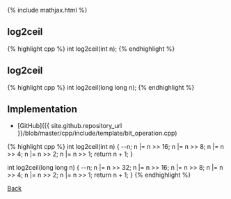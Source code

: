 {% include mathjax.html %}

## log2ceil

{% highlight cpp %}
int log2ceil(int n);
{% endhighlight %}

## log2ceil

{% highlight cpp %}
int log2ceil(long long n);
{% endhighlight %}

## Implementation

- [GitHub]({{ site.github.repository_url }}/blob/master/cpp/include/template/bit_operation.cpp)

{% highlight cpp %}
int log2ceil(int n) {
  --n;
  n |= n >> 16;
  n |= n >> 8;
  n |= n >> 4;
  n |= n >> 2;
  n |= n >> 1;
  return n + 1;
}

int log2ceil(long long n) {
  --n;
  n |= n >> 32;
  n |= n >> 16;
  n |= n >> 8;
  n |= n >> 4;
  n |= n >> 2;
  n |= n >> 1;
  return n + 1;
}
{% endhighlight %}

[Back](../..)
